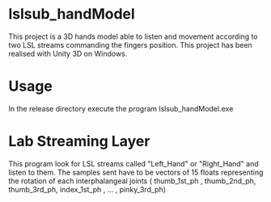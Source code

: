 # lslsub_handModel

This project is a 3D hands model able to listen and movement according to two LSL streams commanding the fingers position. This project has been realised with Unity 3D on Windows.

# Usage
In the release directory execute the program lslsub_handModel.exe

# Lab Streaming Layer
This program look for LSL streams called "Left_Hand" or "Right_Hand" and listen to them. The samples sent have to be vectors of 15 floats representing the rotation of each interphalangeal joints ( thumb_1st_ph , thumb_2nd_ph, thumb_3rd_ph, index_1st_ph , ... , pinky_3rd_ph) 
